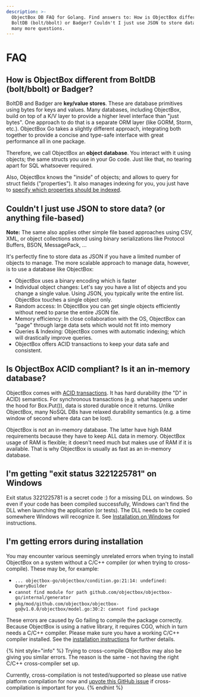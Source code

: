 ```yaml
---
description: >-
  ObjectBox DB FAQ for Golang. Find answers to: How is ObjectBox different from
  BoltDB (bolt/bbolt) or Badger? Couldn't I just use JSON to store data? and
  many more questions.
---
```


# FAQ

## How is ObjectBox different from BoltDB \(bolt/bbolt\) or Badger?

BoltDB and Badger are **key/value stores**. These are database primitives using bytes for keys and values. Many databases, including ObjectBox, build on top of a K/V layer to provide a higher level interface than "just bytes". One approach to do that is a separate ORM layer \(like GORM, Storm, etc.\). ObjectBox Go takes a slightly different approach, integrating both together to provide a concise and type-safe interface with great performance all in one package.

Therefore, we call ObjectBox an **object database**. You interact with it using objects; the same structs you use in your Go code. Just like that, no tearing apart for SQL whatsoever required.

Also, ObjectBox knows the "inside" of objects; and allows to query for struct fields \("properties"\). It also manages indexing for you, you just have to [specify which properties should be indexed](entity-annotations.md#basic-annotations-for-entity-properties).

## Couldn't I just use JSON to store data? \(or anything file-based\)

**Note:** The same also applies other simple file based approaches using CSV, XML, or object collections stored using binary serializations like Protocol Buffers, BSON, MessagePack, ...

It's perfectly fine to store data as JSON if you have a limited number of objects to manage. The more scalable approach to manage data, however, is to use a database like ObjectBox:

* ObjectBox uses a binary encoding which is faster
* Individual object changes: Let's say you have a list of objects and you change a single value. Using JSON, you typically write the entire list. ObjectBox touches a single object only.
* Random access: In ObjectBox you can get single objects efficiently without need to parse the entire JSON file.
* Memory efficiency: In close collaboration with the OS, ObjectBox can "page" through large data sets which would not fit into memory
* Queries & Indexing: ObjectBox comes with automatic indexing; which will drastically improve queries.
* ObjectBox offers ACID transactions to keep your data safe and consistent.

## Is ObjectBox ACID compliant? Is it an in-memory database?

ObjectBox comes with [ACID transactions](transactions.md). It has hard durability \(the "D" in ACID\) semantics. For synchronous transactions \(e.g. what happens under the hood for Box.Put\(\)\), data is stored durable once it returns. Unlike ObjectBox, many NoSQL DBs have relaxed durability semantics  \(e.g. a time window of second where data can be lost\).

ObjectBox is not an in-memory database. The latter have high RAM requirements because they have to keep ALL data in memory. ObjectBox usage of RAM is flexible; it doesn't need much but makes use of RAM if it is available. That is why ObjectBox is usually as fast as an in-memory database.

## I'm getting "exit status 3221225781" on Windows

Exit status 3221225781 is a secret code :\) for a missing DLL on windows. So even if your code has been compiled successfully, Windows can't find the DLL when launching the application \(or tests\). The DLL needs to be copied somewhere Windows will recognize it. See [Installation on Windows](install.md#objectbox-library-on-windows) for instructions.

## I'm getting errors during installation

You may encounter various seemingly unrelated errors when trying to install ObjectBox on a system without a C/C++ compiler \(or when trying to cross-compile\). These may be, for example:

* `... objectbox-go/objectbox/condition.go:21:14: undefined: QueryBuilder`
* `cannot find module for path github.com/objectbox/objectbox-go/internal/generator`
* `pkg/mod/github.com/objectbox/objectbox-go@v1.0.0/objectbox/model.go:30:2: cannot find package`

These errors are caused by Go failing to compile the package correctly. Because ObjectBox is using a native library, it requires CGO, which in turn needs a C/C++ compiler. Please make sure you have a working C/C++ compiler installed. See the [installation instructions](install.md#linux-macos) for further details.

{% hint style="info" %}
Trying to cross-compile ObjectBox may also be giving you similar errors. The reason is the same - not having the right C/C++ cross-compiler set up. 

Currently, cross-compilation is not tested/supported so please use native platform compilation for now and [upvote this GitHub issue](https://github.com/objectbox/objectbox-go/issues/18) if cross-compilation is important for you.
{% endhint %}

